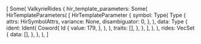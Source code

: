 [
    Some(
        ValkyrieRides {
            hir_template_parameters: Some(
                HirTemplateParameters(
                    [
                        HirTemplateParameter {
                            symbol: Type(
                                Type {
                                    attrs: HirSymbolAttrs,
                                    variance: None,
                                    disambiguator: 0,
                                },
                            ),
                            data: Type {
                                ident: Ident(
                                    Coword(
                                        Id {
                                            value: 179,
                                        },
                                    ),
                                ),
                                traits: [],
                            },
                        },
                    ],
                ),
            ),
            rides: VecSet {
                data: [],
            },
        },
    ),
]